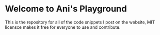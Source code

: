 # Welcome to Ani's Playground

This is the repository for all of the code snippets I post on the website, MIT licensce makes it free for everyone to use and contribute.
